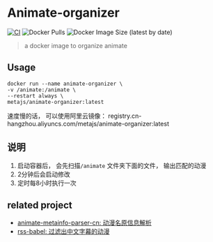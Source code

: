 # Animate-organizer
[![CI](https://github.com/broven/animate-organizer/actions/workflows/main.yml/badge.svg)](https://github.com/broven/animate-organizer/actions/workflows/main.yml)
![Docker Pulls](https://img.shields.io/docker/pulls/metajs/animate-organizer)
![Docker Image Size (latest by date)](https://img.shields.io/docker/image-size/metajs/animate-organizer)

>  a docker image to organize animate

## Usage
```shell
docker run --name animate-organizer \
-v /animate:/animate \
--restart always \
metajs/animate-organizer:latest
```
速度慢的话， 可以使用阿里云镜像： registry.cn-hangzhou.aliyuncs.com/metajs/animate-organizer:latest
## 说明
1. 启动容器后， 会先扫描`/animate` 文件夹下面的文件， 输出匹配的动漫
1. 2分钟后会启动修改
1. 定时每8小时执行一次


## related project
- [animate-metainfo-parser-cn: 动漫名原信息解析](https://github.com/broven/animate-metainfo-parser-cn)
- [rss-babel: 过滤出中文字幕的动漫](https://github.com/broven/rss-babel)
